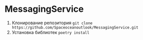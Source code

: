 # MessagingService

1. Клонирование репозитория 
```git clone https://github.com/Spaceoceanoutlook/MessagingService.git```
2. Установка библиотек
```poetry install```
